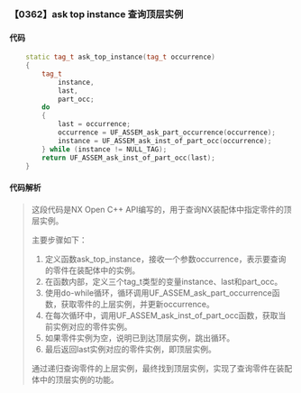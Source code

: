 ### 【0362】ask top instance 查询顶层实例

#### 代码

```cpp
    static tag_t ask_top_instance(tag_t occurrence)  
    {  
        tag_t  
            instance,  
            last,  
            part_occ;  
        do  
        {  
            last = occurrence;  
            occurrence = UF_ASSEM_ask_part_occurrence(occurrence);  
            instance = UF_ASSEM_ask_inst_of_part_occ(occurrence);  
        } while (instance != NULL_TAG);  
        return UF_ASSEM_ask_inst_of_part_occ(last);  
    }

```

#### 代码解析

> 这段代码是NX Open C++ API编写的，用于查询NX装配体中指定零件的顶层实例。
>
> 主要步骤如下：
>
> 1. 定义函数ask_top_instance，接收一个参数occurrence，表示要查询的零件在装配体中的实例。
> 2. 在函数内部，定义三个tag_t类型的变量instance、last和part_occ。
> 3. 使用do-while循环，循环调用UF_ASSEM_ask_part_occurrence函数，获取零件的上层实例，并更新occurrence。
> 4. 在每次循环中，调用UF_ASSEM_ask_inst_of_part_occ函数，获取当前实例对应的零件实例。
> 5. 如果零件实例为空，说明已到达顶层实例，跳出循环。
> 6. 最后返回last实例对应的零件实例，即顶层实例。
>
> 通过递归查询零件的上层实例，最终找到顶层实例，实现了查询零件在装配体中的顶层实例的功能。
>
